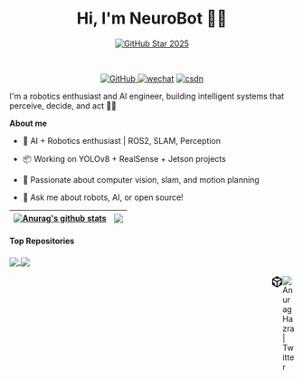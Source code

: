 <h1 align="center">Hi, I'm NeuroBot 🤖🧠</h1>

<!-- GitHub Star link -->
<p align="center">
  <a href="https://stars.github.com/profiles/denvercoder1/">
    <img src="https://github.com/DenverCoder1/DenverCoder1/assets/20955511/ca15be3f-d00b-438e-91f6-fb5568c1f632" alt="GitHub Star 2025"/></a>
</p>
<br />

<p align="center">
  <a href="https://github.com/NeuroBot-ZSJ">
  <img width="150px" src="https://img.shields.io/badge/github-NeuroBot--ZSJ-blueviolet?logo=github" alt="GitHub"/>
  </a>
  <a href="https://github.com/ai-winter/ai-winter/blob/main/assets/qr_code.jpg"><img width="100px" src="https://img.shields.io/badge/wechat-Winter-brightgreen?logo=WeChat&wechat=Winter" alt="wechat"/></a>
  <a href="https://blog.csdn.net/FRIGIDWINTER"><img  width="100px" src="https://img.shields.io/badge/csdn-mr_winter-orange?logo=SparkPost&csdn=mr-winter" alt="csdn"/></a>
</p>   

I'm a robotics enthusiast and AI engineer, building intelligent systems that perceive, decide, and act 🤖📡

**About me**

- 🧠 AI + Robotics enthusiast | ROS2, SLAM, Perception

- 📦 Working on YOLOv8 + RealSense + Jetson projects

- 🎯 Passionate about computer vision, slam, and motion planning

- 💬 Ask me about robots, AI, or open source!




| <a href="https://github.com/anuraghazra/github-readme-stats"><img align="center" src="https://github-readme-stats.vercel.app/api?username=anuraghazra&show_icons=true&include_all_commits=true&theme=buefy&hide_border=true" alt="Anurag's github stats" /></a> | <a href="https://github.com/anuraghazra/github-readme-stats"><img align="center" src="https://github-readme-stats.vercel.app/api/top-langs/?username=anuraghazra&layout=compact&theme=buefy&hide_border=true" /></a> |
| ------------------------------------------------------------ | ------------------------------------------------------------ |

#### Top Repositories


<a href="https://github.com/anuraghazra/github-readme-stats">
  <img align="center" src="https://github-readme-stats.vercel.app/api/pin/?username=anuraghazra&repo=github-readme-stats&theme=buefy" />
</a>
<a href="https://github.com/anuraghazra/anuraghazra.github.io">
  <img align="center" src="https://github-readme-stats.vercel.app/api/pin/?username=anuraghazra&repo=anuraghazra.github.io&theme=buefy" />
</a>

<br />
<br />

<a href="https://twitter.com/anuraghazru">
  <img align="right" alt="Anurag Hazra | Twitter" width="21px" src="https://raw.githubusercontent.com/anuraghazra/anuraghazra/master/assets/twitter.svg" />
</a>
<a href="https://codesandbox.io/u/anuraghazra">
  <img align="right" alt="Anurag Hazra | CodeSandbox" width="20px" src="https://raw.githubusercontent.com/anuraghazra/anuraghazra/master/assets/codesandbox.svg" />
</a>
